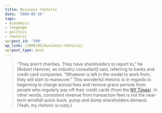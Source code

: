 ```yaml
---
title: Business rhetoric
date: '2009-05-19'
tags:
- economics
- language
- politics
- rhetoric
wp:post_id: '599'
wp_link: /2009/05/business-rhetoric/
wp:post_type: post
---
```


> “They aren’t charities. They have shareholders to report to,” he [Robert Hammer, an industry consultant] said, referring to banks and credit card companies. “Whatever is left in the model to work from, they will start to maneuver.”
This wonderful rhetoric is in regards to beginning to charge annual fees and remove grace periods from people who regularly pay off their credit cards (from the [NY Times](http://www.nytimes.com/2009/05/19/business/19credit.html?_r=1&pagewanted=all)). In other words, _consistent_ revenue from transaction fees is not the near-term windfall quick-buck, pump and dump shareholders demand. (Yeah, my rhetoric is rusty.)
